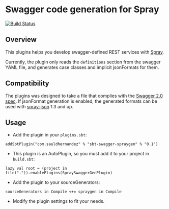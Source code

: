 # Swagger code generation for Spray

[![Build Status](https://snap-ci.com/sauldhernandez/sbt-swagger-spraygen/branch/master/build_image)](https://snap-ci.com/sauldhernandez/sbt-swagger-spraygen/branch/master)

## Overview

This plugins helps you develop swagger-defined REST services with [Spray](http://spray.io).

Currently, the plugin only reads the `definitions` section from the swagger YAML file, and generates case classes and
implicit jsonFormats for them.

## Compatibility

The plugins was designed to take a file that complies with the [Swagger 2.0 spec](https://github.com/swagger-api/swagger-spec/blob/master/versions/2.0.md).
If jsonFormat generation is enabled, the generated formats can be used with [spray-json](https://github.com/spray/spray-json) 1.3 and up.

## Usage

- Add the plugin in your `plugins.sbt`:

```
addSbtPlugin("com.sauldhernandez" % "sbt-swagger-spraygen" % "0.1")
```

- This plugin is an AutoPlugin, so you must add it to your project in `build.sbt`:

```
lazy val root = (project in file(".")).enablePlugins(SpraySwaggerGenPlugin)
```

- Add the plugin to your sourceGenerators:

```
sourceGenerators in Compile <+= spraygen in Compile
```

- Modify the plugin settings to fit your needs.

